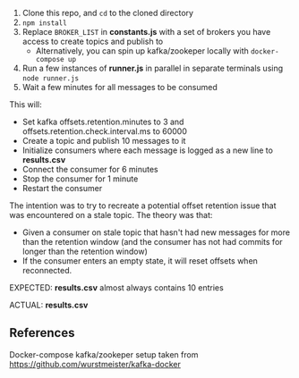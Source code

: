 1. Clone this repo, and `cd` to the cloned directory
2. `npm install`
3. Replace `BROKER_LIST` in **constants.js** with a set of brokers you have access to create topics and publish to
   - Alternatively, you can spin up kafka/zookeper locally with `docker-compose up`
4. Run a few instances of **runner.js** in parallel in separate terminals using `node runner.js`
5. Wait a few minutes for all messages to be consumed

This will:

- Set kafka offsets.retention.minutes to 3 and offsets.retention.check.interval.ms to 60000
- Create a topic and publish 10 messages to it
- Initialize consumers where each message is logged as a new line to **results.csv**
- Connect the consumer for 6 minutes
- Stop the consumer for 1 minute
- Restart the consumer

The intention was to try to recreate a potential offset retention issue that was encountered on a stale topic.  The theory was that:
 
 - Given a consumer on stale topic that hasn't had new messages for more than the retention window (and the consumer has not had commits for longer than the retention window)
 - If the consumer enters an empty state, it will reset offsets when reconnected.

EXPECTED: **results.csv** almost always contains 10 entries

ACTUAL: **results.csv** <not able to recreate issue>

## References

Docker-compose kafka/zookeper setup taken from https://github.com/wurstmeister/kafka-docker
